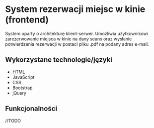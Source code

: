 # System rezerwacji miejsc w kinie (frontend)
System oparty o architekturę klient-serwer. Umożliwia użytkownikowi zarezerwowanie miejsca w kinie na dany seans oraz wysłanie potwierdzenia rezerwacji w postaci pliku .pdf na podany adres e-mail. 

## Wykorzystane technologie/języki
  * HTML
  * JavaScript
  * CSS
  * Bootstrap
  * jQuery

## Funkcjonalności
//TODO

